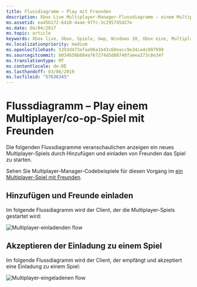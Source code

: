 ```yaml
---
title: Flussdiagramm – Play mit Freunden
description: Xbox Live Multiplayer-Manager-Flussdiagramm – einem Multiplayer/co-op-Spiel mit Freunden spielen.
ms.assetid: ead5b172-6410-4aae-97fc-3c295745d27e
ms.date: 04/04/2017
ms.topic: article
keywords: Xbox live, Xbox, Spiele, Uwp, Windows 10, Xbox eine, Multiplayer-Manager, Flussdiagramm
ms.localizationpriority: medium
ms.openlocfilehash: 5393d473efae96a1b43c68eacc9e34ca4c897999
ms.sourcegitcommit: b034650b684a767274d5d88746faeea373c8e34f
ms.translationtype: MT
ms.contentlocale: de-DE
ms.lasthandoff: 03/06/2019
ms.locfileid: "57636345"
---
```

# <a name="flowchart---play-a-multiplayerco-op-game-with-friends"></a>Flussdiagramm – Play einem Multiplayer/co-op-Spiel mit Freunden

Die folgenden Flussdiagramme veranschaulichen anzeigen ein neues Multiplayer-Spiels durch Hinzufügen und einladen von Freunden das Spiel zu starten.

Sehen Sie Multiplayer-Manager-Codebeispiele für diesen Vorgang im [ein Multiplayer-Spiel mit Freunden](../play-multiplayer-with-friends.md).

## <a name="add-and-invite-friends"></a>Hinzufügen und Freunde einladen

Im folgende Flussdiagramm wird der Client, der die Multiplayer-Spiels gestartet wird:

![Multiplayer-einladenden flow](../../../images/multiplayer/mpm-play-with-friends-inviter.png)

## <a name="accept-an-invite-to-a-game"></a>Akzeptieren der Einladung zu einem Spiel

Im folgende Flussdiagramm wird der Client, der empfängt und akzeptiert eine Einladung zu einem Spiel:

![Multiplayer-eingeladenen flow](../../../images/multiplayer/mpm-play-with-friends-invitee.png)
